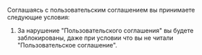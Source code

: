 ﻿Соглашаясь с пользовательским соглашением вы принимаете следующие условия:

1. За нарушение "Пользовательского соглашения" вы будете заблокированы, даже при условии что вы не читали "Пользовательское соглашение".
